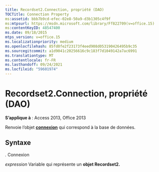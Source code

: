 ```yaml
---
title: Recordset2.Connection, propriété (DAO)
TOCTitle: Connection Property
ms:assetid: bbb7b9cd-efec-02e8-50a9-d3b1305c4f9f
ms:mtpsurl: https://msdn.microsoft.com/library/Ff822709(v=office.15)
ms:contentKeyID: 48547400
ms.date: 09/18/2015
mtps_version: v=office.15
ms.localizationpriority: medium
ms.openlocfilehash: 85fd0fe2f23173f4eed908d053190426495b9c35
ms.sourcegitcommit: a1d9041c20256616c9c183f7d1049142a7ac6991
ms.translationtype: MT
ms.contentlocale: fr-FR
ms.lasthandoff: 09/24/2021
ms.locfileid: "59601974"
---
```

# <a name="recordset2connection-property-dao"></a>Recordset2.Connection, propriété (DAO)


**S’applique à** : Access 2013, Office 2013

Renvoie l’objet **[connexion](connection-object-dao.md)** qui correspond à la base de données.

## <a name="syntax"></a>Syntaxe

*.* Connexion

*expression* Variable qui représente un **objet Recordset2.**

